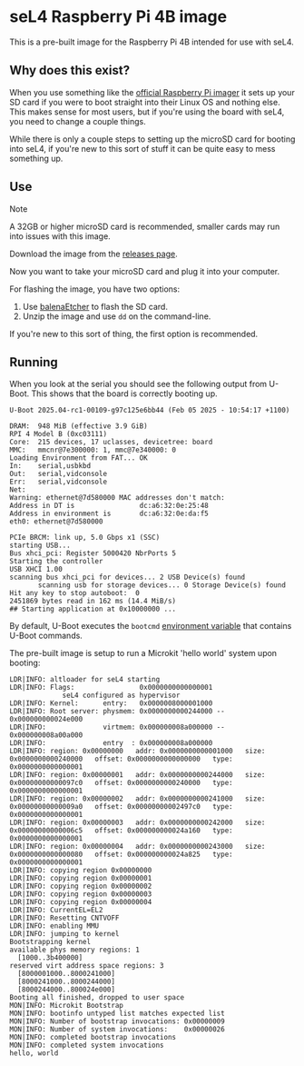 # seL4 Raspberry Pi 4B image

This is a pre-built image for the Raspberry Pi 4B
intended for use with seL4.

## Why does this exist?

When you use something like the
[official Raspberry Pi imager](https://www.raspberrypi.com/software/)
it sets up your SD card if you were to boot straight into their Linux
OS and nothing else. This makes sense for most users, but if you're
using the board with seL4, you need to change a couple things.

While there is only a couple steps to setting up the microSD card for booting
into seL4, if you're new to this sort of stuff it can be quite easy to
mess something up.

## Use

> [!NOTE]
> A 32GB or higher microSD card is recommended, smaller cards may run into issues
> with this image.

Download the image from the
[releases page](https://github.com/Ivan-Velickovic/sel4_rpi4b_sdcard/releases/latest).

Now you want to take your microSD card and plug it into your computer.

For flashing the image, you have two options:
1. Use [balenaEtcher](https://etcher.balena.io/) to flash the SD card.
2. Unzip the image and use `dd` on the command-line.

If you're new to this sort of thing, the first option is recommended.

## Running

When you look at the serial you should see the following output
from U-Boot. This shows that the board is correctly booting up.
```
U-Boot 2025.04-rc1-00109-g97c125e6bb44 (Feb 05 2025 - 10:54:17 +1100)

DRAM:  948 MiB (effective 3.9 GiB)
RPI 4 Model B (0xc03111)
Core:  215 devices, 17 uclasses, devicetree: board
MMC:   mmcnr@7e300000: 1, mmc@7e340000: 0
Loading Environment from FAT... OK
In:    serial,usbkbd
Out:   serial,vidconsole
Err:   serial,vidconsole
Net:   
Warning: ethernet@7d580000 MAC addresses don't match:
Address in DT is                dc:a6:32:0e:25:48
Address in environment is       dc:a6:32:0e:da:f5
eth0: ethernet@7d580000

PCIe BRCM: link up, 5.0 Gbps x1 (SSC)
starting USB...
Bus xhci_pci: Register 5000420 NbrPorts 5
Starting the controller
USB XHCI 1.00
scanning bus xhci_pci for devices... 2 USB Device(s) found
       scanning usb for storage devices... 0 Storage Device(s) found
Hit any key to stop autoboot:  0 
2451869 bytes read in 162 ms (14.4 MiB/s)
## Starting application at 0x10000000 ...
```

By default, U-Boot executes the `bootcmd` [environment variable](https://docs.u-boot.org/en/latest/usage/environment.html)
that contains U-Boot commands.

The pre-built image is setup to run a Microkit 'hello world' system upon booting:
```
LDR|INFO: altloader for seL4 starting
LDR|INFO: Flags:                0x0000000000000001
             seL4 configured as hypervisor
LDR|INFO: Kernel:      entry:   0x0000008000001000
LDR|INFO: Root server: physmem: 0x0000000000244000 -- 0x000000000024e000
LDR|INFO:              virtmem: 0x000000008a000000 -- 0x000000008a00a000
LDR|INFO:              entry  : 0x000000008a000000
LDR|INFO: region: 0x00000000   addr: 0x0000000000001000   size: 0x0000000000240000   offset: 0x0000000000000000   type: 0x0000000000000001
LDR|INFO: region: 0x00000001   addr: 0x0000000000244000   size: 0x00000000000097c0   offset: 0x0000000000240000   type: 0x0000000000000001
LDR|INFO: region: 0x00000002   addr: 0x0000000000241000   size: 0x00000000000009a0   offset: 0x00000000002497c0   type: 0x0000000000000001
LDR|INFO: region: 0x00000003   addr: 0x0000000000242000   size: 0x00000000000006c5   offset: 0x000000000024a160   type: 0x0000000000000001
LDR|INFO: region: 0x00000004   addr: 0x0000000000243000   size: 0x0000000000000080   offset: 0x000000000024a825   type: 0x0000000000000001
LDR|INFO: copying region 0x00000000
LDR|INFO: copying region 0x00000001
LDR|INFO: copying region 0x00000002
LDR|INFO: copying region 0x00000003
LDR|INFO: copying region 0x00000004
LDR|INFO: CurrentEL=EL2
LDR|INFO: Resetting CNTVOFF
LDR|INFO: enabling MMU
LDR|INFO: jumping to kernel
Bootstrapping kernel
available phys memory regions: 1
  [1000..3b400000]
reserved virt address space regions: 3
  [8000001000..8000241000]
  [8000241000..8000244000]
  [8000244000..800024e000]
Booting all finished, dropped to user space
MON|INFO: Microkit Bootstrap
MON|INFO: bootinfo untyped list matches expected list
MON|INFO: Number of bootstrap invocations: 0x00000009
MON|INFO: Number of system invocations:    0x00000026
MON|INFO: completed bootstrap invocations
MON|INFO: completed system invocations
hello, world
```
